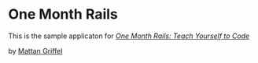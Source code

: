 # One Month Rails

This is the sample applicaton for 
[*One Month Rails: Teach Yourself to Code*](http://onemonthrails.com)

by [Mattan Griffel](http://mattangriffel.com)
